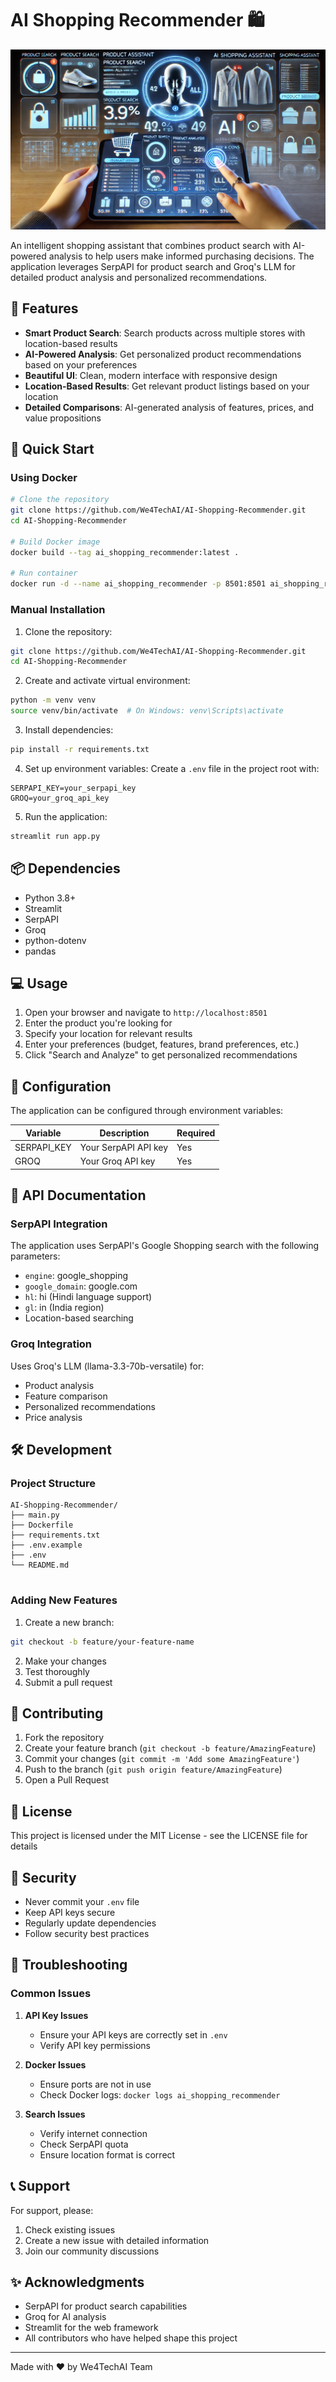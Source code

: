 # AI Shopping Recommender 🛍️


![AI Shopping Recommender](banner.png)


An intelligent shopping assistant that combines product search with AI-powered analysis to help users make informed purchasing decisions. The application leverages SerpAPI for product search and Groq's LLM for detailed product analysis and personalized recommendations.

## 🌟 Features

- **Smart Product Search**: Search products across multiple stores with location-based results
- **AI-Powered Analysis**: Get personalized product recommendations based on your preferences
- **Beautiful UI**: Clean, modern interface with responsive design
- **Location-Based Results**: Get relevant product listings based on your location
- **Detailed Comparisons**: AI-generated analysis of features, prices, and value propositions

## 🚀 Quick Start

### Using Docker

```bash
# Clone the repository
git clone https://github.com/We4TechAI/AI-Shopping-Recommender.git
cd AI-Shopping-Recommender

# Build Docker image
docker build --tag ai_shopping_recommender:latest .

# Run container
docker run -d --name ai_shopping_recommender -p 8501:8501 ai_shopping_recommender:latest
```

### Manual Installation

1. Clone the repository:
```bash
git clone https://github.com/We4TechAI/AI-Shopping-Recommender.git
cd AI-Shopping-Recommender
```

2. Create and activate virtual environment:
```bash
python -m venv venv
source venv/bin/activate  # On Windows: venv\Scripts\activate
```

3. Install dependencies:
```bash
pip install -r requirements.txt
```

4. Set up environment variables:
Create a `.env` file in the project root with:
```env
SERPAPI_KEY=your_serpapi_key
GROQ=your_groq_api_key
```

5. Run the application:
```bash
streamlit run app.py
```

## 📦 Dependencies

- Python 3.8+
- Streamlit
- SerpAPI
- Groq
- python-dotenv
- pandas


## 💻 Usage

1. Open your browser and navigate to `http://localhost:8501`
2. Enter the product you're looking for
3. Specify your location for relevant results
4. Enter your preferences (budget, features, brand preferences, etc.)
5. Click "Search and Analyze" to get personalized recommendations

## 🔧 Configuration

The application can be configured through environment variables:

| Variable | Description | Required |
|----------|-------------|----------|
| SERPAPI_KEY | Your SerpAPI API key | Yes |
| GROQ | Your Groq API key | Yes |

## 📝 API Documentation

### SerpAPI Integration
The application uses SerpAPI's Google Shopping search with the following parameters:
- `engine`: google_shopping
- `google_domain`: google.com
- `hl`: hi (Hindi language support)
- `gl`: in (India region)
- Location-based searching

### Groq Integration
Uses Groq's LLM (llama-3.3-70b-versatile) for:
- Product analysis
- Feature comparison
- Personalized recommendations
- Price analysis

## 🛠️ Development

### Project Structure
```
AI-Shopping-Recommender/
├── main.py
├── Dockerfile
├── requirements.txt
├── .env.example
├── .env
└── README.md
 
```

### Adding New Features

1. Create a new branch:
```bash
git checkout -b feature/your-feature-name
```

2. Make your changes
3. Test thoroughly
4. Submit a pull request

## 🤝 Contributing

1. Fork the repository
2. Create your feature branch (`git checkout -b feature/AmazingFeature`)
3. Commit your changes (`git commit -m 'Add some AmazingFeature'`)
4. Push to the branch (`git push origin feature/AmazingFeature`)
5. Open a Pull Request

## 📜 License

This project is licensed under the MIT License - see the LICENSE file for details

## 🔐 Security

- Never commit your `.env` file
- Keep API keys secure
- Regularly update dependencies
- Follow security best practices

## 🐛 Troubleshooting

### Common Issues

1. **API Key Issues**
   - Ensure your API keys are correctly set in `.env`
   - Verify API key permissions

2. **Docker Issues**
   - Ensure ports are not in use
   - Check Docker logs: `docker logs ai_shopping_recommender`

3. **Search Issues**
   - Verify internet connection
   - Check SerpAPI quota
   - Ensure location format is correct

## 📞 Support

For support, please:
1. Check existing issues
2. Create a new issue with detailed information
3. Join our community discussions

## ✨ Acknowledgments

- SerpAPI for product search capabilities
- Groq for AI analysis
- Streamlit for the web framework
- All contributors who have helped shape this project

---

Made with ❤️ by We4TechAI Team
